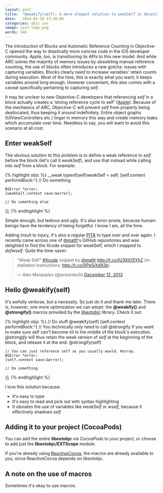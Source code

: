 ```yaml
---
layout: post
title:  "@weakify(self): A more elegant solution to weakSelf in Objective-C"
date:   2014-01-10 13:30:00
categories: objc ios
image: ios7-logo.png
words: 540
---
```


The introduction of Blocks and Automatic Reference Counting in Objective-C opened the way to drastically more concise code in the iOS developer community. Apple, too, is transitioning its APIs to this new model. And while ARC solves the majority of memory issues by obsoleting manual reference counting, the use of blocks often introduces a new gotcha: issues with capturing variables. Blocks clearly need to increase variables' retain counts during execution. Most of the time, this is exactly what you want; it keeps variables around long enough. However convenient, this also comes with a caveat specifically  pertaining to capturing *self*.

It may be unclear to new Objective-C developers that referencing *self* in a block actually creates a 'strong reference cycle to self' ([Apple](https://developer.apple.com/library/ios/documentation/cocoa/conceptual/ProgrammingWithObjectiveC/WorkingwithBlocks/WorkingwithBlocks.html#//apple_ref/doc/uid/TP40011210-CH8-SW16)). Because of the mechanics of ARC, Objective-C will prevent *self* from properly being deallocated, thus keeping it around indefinitely. Entire object graphs (UIViewControllers etc.) linger in memory this way and create memory leaks which accumulate over time. Needless to say, you will want to avoid this scenario at all cost.

## Enter weakSelf

The obvious solution to this problem is to define a weak reference to *self* before the block (let's call it *weakSelf*), and use that instead while calling into *self* from a block. For example:

{% highlight objc %}
__weak typeof(self)weakSelf = self;
[self.context performBlock:^{
    // Do something

    NSError *error;
    [weakSelf.context save:&error];

    // Do something else
}];
{% endhighlight %}

Simple enough, but tedious and ugly. It's also error-prone,  because human-beings have the tendency of being forgetful. I know I am, all the time.

Adding insult to injury, it's also a regular [PITA](http://www.urbandictionary.com/define.php?term=PITA) to type over and over again. I recently came across one of [@mattt](https://twitter.com/mattt)'s GitHub repositories and was delighted to find the Xcode snippet for weakSelf, which I mapped to *defwself*. Quite the time-saver:

<blockquote class="twitter-tweet" lang="en"><p>&quot;Weak Self&quot; <a href="https://twitter.com/search?q=%23Xcode&amp;src=hash">#Xcode</a> snippet by <a href="https://twitter.com/mattt">@mattt</a> <a href="http://t.co/IU3XIOSYhZ">http://t.co/IU3XIOSYhZ</a> (installation instructions: <a href="http://t.co/0PeSjXd92b">http://t.co/0PeSjXd92b</a>)</p>&mdash; Alex Manarpies (@aceontech) <a href="https://twitter.com/aceontech/statuses/411149400053125121">December 12, 2013</a></blockquote>
<script async src="//platform.twitter.com/widgets.js" charset="utf-8"></script>

## Hello @weakify(self)

It's awfully verbose, but a necessity. So just do it and thank me later. There is, however, one more optimization we can adopt: the **@weakify()** and **@strongify()** macros provided by the  [libextobjc](https://github.com/jspahrsummers/libextobjc) library. Check it out:

{% highlight objc %}
// Do stuff
@weakify(self)
[self.context performBlock:^{
    // You technically *only* need to call @strongify if you want to make sure self can't become nil in the middle of the block's execution. *@strongify* will thus retain the weak version of *self* at the beginning of the block, and release it at the end.
    @strongify(self)

    // You can just reference self as you usually would. Hurray.
    NSError *error;
    [self.context save:&error];

    // Do something
}];
{% endhighlight %}

I love this solution because:

- It's easy to type
- It's easy to read and pick out with syntax highlighting
- It obviates the use of variables like *weakSelf* or *wself*, because it effectively shadows *self*

## Adding it to your project (CocoaPods)

You can add the entire **libextobjc** via *CocoaPods* to your project, or choose to add just the **libextobjc/EXTScope** module.

If you're already using [ReactiveCocoa](https://github.com/ReactiveCocoa/ReactiveCocoa), the macros are already available to you, since ReactiveCocoa depends on *libextobjc*.

## A note on the use of macros

Sometimes it's okay to use macros. 